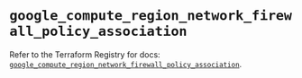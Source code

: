 # `google_compute_region_network_firewall_policy_association`

Refer to the Terraform Registry for docs: [`google_compute_region_network_firewall_policy_association`](https://registry.terraform.io/providers/hashicorp/google-beta/5.19.0/docs/resources/google_compute_region_network_firewall_policy_association).
